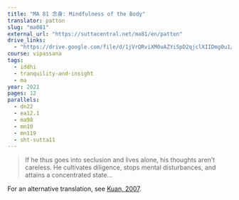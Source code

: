 ```yaml
---
title: "MA 81 念身: Mindfulness of the Body"
translator: patton
slug: "ma081"
external_url: "https://suttacentral.net/ma81/en/patton"
drive_links:
  - "https://drive.google.com/file/d/1jVrQRviXM0uAZYiSpD2qjclXIIDmg0u1/view?usp=drivesdk"
course: vipassana
tags:
  - iddhi
  - tranquility-and-insight
  - ma
year: 2021
pages: 12
parallels:
  - dn22
  - ea12.1
  - ma98
  - mn10
  - mn119
  - sht-sutta11
---
```


> If he thus goes into seclusion and lives alone, his thoughts aren’t careless.
He cultivates diligence, stops mental disturbances, and attains a concentrated state...

For an alternative translation, see [Kuan, 2007](/content/articles/annotated-translation-of-the-chinese-version-of-the-kayagatasati-sutta_kuan-tsefu).
